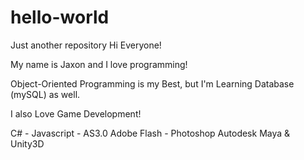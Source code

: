 # hello-world
Just another repository
Hi Everyone!

My name is Jaxon and I love programming!

Object-Oriented Programming is my Best, but I'm Learning Database (mySQL) as well. 

I also Love Game Development!

C# - Javascript - AS3.0
Adobe Flash - Photoshop
Autodesk Maya
& Unity3D
